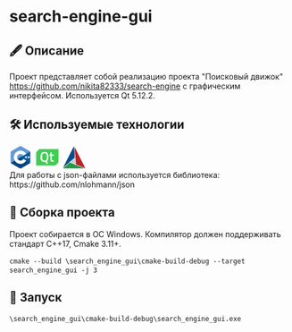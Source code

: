 ﻿# search-engine-gui
## 🖋️ Описание
Проект представляет собой реализацию проекта "Поисковый движок" https://github.com/nikita82333/search-engine с графическим интерфейсом. Используется Qt 5.12.2. 

## 🛠️ Используемые технологии
<div>
  <img src="https://github.com/devicons/devicon/blob/master/icons/cplusplus/cplusplus-original.svg" title="C++" alt="C++" width="40" height="40"/>&nbsp;
  <img src="https://github.com/devicons/devicon/blob/master/icons/qt/qt-original.svg" title="Qt" alt="Qt" width="40" height="40"/>&nbsp;
  <img src="https://github.com/devicons/devicon/blob/master/icons/cmake/cmake-original.svg" title="CMake" alt="CMake" width="40" height="40"/>&nbsp;
</div>
Для работы с json-файлами используется библиотека:
https://github.com/nlohmann/json


## 🔨 Сборка проекта
Проект собирается в ОС Windows. Компилятор должен поддерживать стандарт C++17, Cmake 3.11+.
```
cmake --build \search_engine_gui\cmake-build-debug --target search_engine_gui -j 3
```

## 🚀 Запуск
```
\search_engine_gui\cmake-build-debug\search_engine_gui.exe
```
